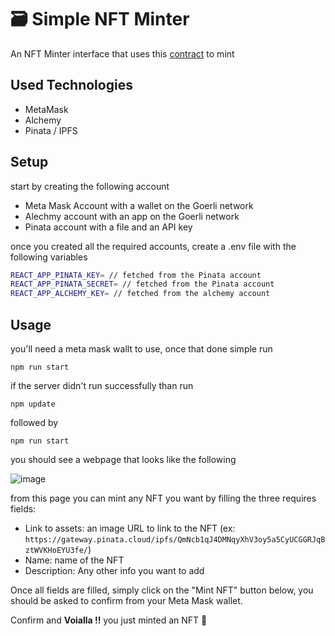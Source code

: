 # 🗃 Simple NFT Minter
An NFT Minter interface that uses this [contract](https://ropsten.etherscan.io/address/0x4C4a07F737Bf57F6632B6CAB089B78f62385aCaE) to mint

## Used Technologies
- MetaMask
- Alchemy
- Pinata / IPFS

## Setup
start by creating the following account
- Meta Mask Account with a wallet on the Goerli network
- Alechmy account with an app on the Goerli network
- Pinata account with a file and an API key

once you created all the required accounts, create a .env file with the following variables

```bash
REACT_APP_PINATA_KEY= // fetched from the Pinata account
REACT_APP_PINATA_SECRET= // fetched from the Pinata account
REACT_APP_ALCHEMY_KEY= // fetched from the alchemy account
```


## Usage
you'll need a meta mask wallt to use, once that done simple run

```
npm run start
```

if the server didn't run successfully than run


```
npm update
```

followed by

```
npm run start
```

you should see a webpage that looks like the following

![image](https://assets-global.website-files.com/6171e9fea621c67e12b9f9be/6171e9fea621c6c103b9fc04_PNrbdLnNM6OriGE32N25TGSl.png)

from this page you can mint any NFT you want by filling the three requires fields:
- Link to assets: an image URL to link to the NFT (ex: `https://gateway.pinata.cloud/ipfs/QmNcb1qJ4DMNqyXhV3oy5a5CyUCGGRJqBztWVKHoEYU3fe/`)
- Name: name of the NFT
- Description: Any other info you want to add

Once all fields are filled, simply click on the "Mint NFT" button below, you should be asked to confirm from your Meta Mask wallet.

Confirm and **Voialla !!** you just minted an NFT 🎉
